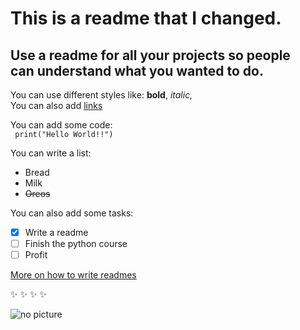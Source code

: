 # This is a readme that I changed. 
## Use a readme for all your projects so people <br /> can understand what you wanted to do.  
  
You can use different styles like: **bold**, *italic,*   
You can also add [links](http://google.com)
  
You can add some code:  
` print("Hello World!!")`

You can write a list:
- Bread
- Milk
- ~~Oreos~~


You can also add some tasks:
- [x] Write a readme
- [ ] Finish the python course
- [ ] Profit

[More on how to write readmes](https://github.com/adam-p/markdown-here/wiki/Markdown-Cheatsheet)  

:sparkles: :sparkles: :sparkles: :sparkles:

![no picture](https://encrypted-tbn0.gstatic.com/images?q=tbn:ANd9GcQrqCanghHwfhU1sqMZeKECiGjoYzifnvvuoA&usqp=CAU)
